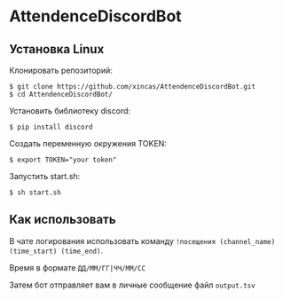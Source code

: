 # AttendenceDiscordBot

## Установка Linux

Клонировать репозиторий:
```
$ git clone https://github.com/xincas/AttendenceDiscordBot.git
$ cd AttendenceDiscordBot/
```

Установить библиотеку discord:
```
$ pip install discord
```

Создать переменную окружения TOKEN:
```
$ export TOKEN="your token"
```

Запустить start.sh:
```
$ sh start.sh
```

## Как использовать

В чате логирования использовать команду `!посещения (channel_name) (time_start) (time_end)`.

Время в формате `ДД/ММ/ГГ|ЧЧ/ММ/СС`

Затем бот отправляет вам в личные сообщение файл `output.tsv`
